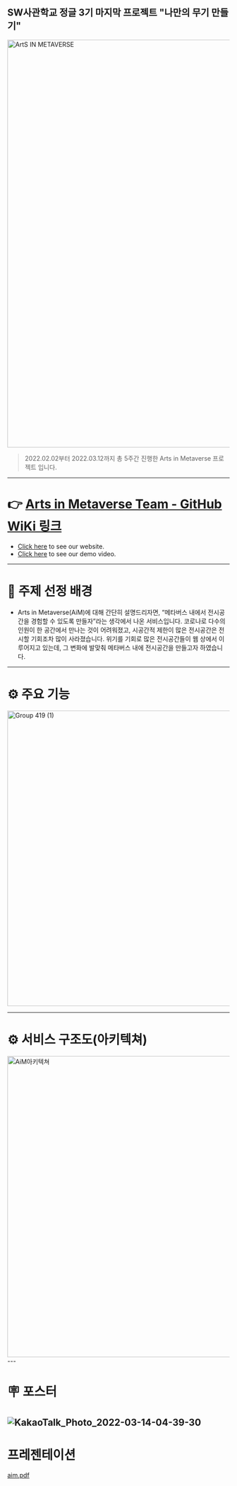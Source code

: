 ## SW사관학교 정글 3기 마지막 프로젝트 "나만의 무기 만들기"

<img width="922" alt="ArtS IN METAVERSE" src="https://user-images.githubusercontent.com/45518265/158076337-b5f96181-330c-4360-a120-2142df7281ee.png">

> 2022.02.02부터 2022.03.12까지 총 5주간 진행한 Arts in Metaverse 프로젝트 입니다.

---

# 👉 [Arts in Metaverse Team - GitHub WiKi 링크](https://github.com/AIMdevdog/FRONT/wiki)
- [Click here](https://dev-team-aim.com) to see our website.
- [Click here](https://youtu.be/5jMY76d-PfA) to see our demo video.

---

# 📝 주제 선정 배경
- Arts in Metaverse(AiM)에 대해 간단히 설명드리자면, “메타버스 내에서 전시공간을 경험할 수 있도록 만들자”라는 생각에서 나온 서비스입니다. 코로나로 다수의 인원이 한 공간에서 만나는 것이 어려워졌고, 시공간적 제한이 많은 전시공간은 전시할 기회조차 많이 사라졌습니다. 위기를 기회로 많은 전시공간들이 웹 상에서 이루어지고 있는데, 그 변화에 발맞춰 메타버스 내에 전시공간을 만들고자 하였습니다.
---


# ⚙️ 주요 기능
<img width="668" alt="Group 419 (1)" src="https://user-images.githubusercontent.com/45518265/158076091-282371eb-8d40-452b-b752-f2dbeba48314.png">

---

# ⚙️ 서비스 구조도(아키텍쳐)
<img width="681" alt="AiM아키텍쳐" src="https://user-images.githubusercontent.com/93559998/179405175-f1c210b2-e9fb-4e37-9096-45e28932eb32.png">
---

# 🪧 포스터
![KakaoTalk_Photo_2022-03-14-04-39-30](https://user-images.githubusercontent.com/45518265/158076156-4855ae07-1655-4784-95f3-f59d50ae3713.jpeg)
---

# 프레젠테이션
[aim.pdf](https://github.com/fredkeemhaus/FRONT/files/8240451/aim.pdf)
